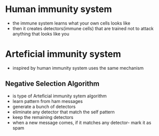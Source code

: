 # Human immunity system
- the immune system learns what your own cells looks like 
- then it creates detectors(immune cells) that are trained not to attack anything that looks like you

# Arteficial immunity system
- inspired by human immunity system uses the same mechanism

## Negative Selection Algorithm
- is type of Arteficial immunity sytem algorithm
- learn pattern from ham messages
- generate a bunch of detectors
- eliminate any detector that match the self pattern
- keep the remaining detectors
- when a new message comes, if it matches any detector- mark it as spam


